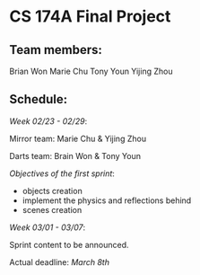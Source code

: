 # CS 174A Final Project

## Team members:  
Brian Won
Marie Chu
Tony Youn
Yijing Zhou 

## Schedule:

*Week 02/23 - 02/29*:

Mirror team:
Marie Chu & Yijing Zhou

Darts team:
Brain Won & Tony Youn

*Objectives of the first sprint*: 
- objects creation
- implement the physics and reflections behind
- scenes creation

*Week 03/01 - 03/07*:

Sprint content to be announced. 


Actual deadline: *March 8th*


